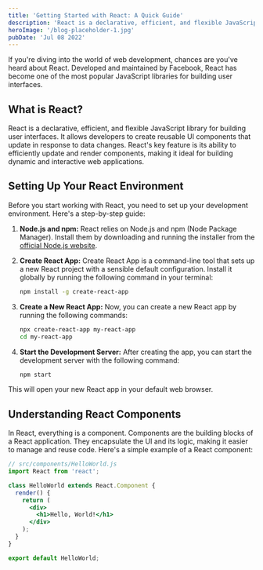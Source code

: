 ```yaml
---
title: 'Getting Started with React: A Quick Guide'
description: 'React is a declarative, efficient, and flexible JavaScript library for building user interfaces. It allows developers to create reusable UI components that update in response to data changes.'
heroImage: '/blog-placeholder-1.jpg'
pubDate: 'Jul 08 2022'
---
```



If you're diving into the world of web development, chances are you've heard about React. Developed and maintained by Facebook, React has become one of the most popular JavaScript libraries for building user interfaces.

## What is React?

React is a declarative, efficient, and flexible JavaScript library for building user interfaces. It allows developers to create reusable UI components that update in response to data changes. React's key feature is its ability to efficiently update and render components, making it ideal for building dynamic and interactive web applications.

## Setting Up Your React Environment

Before you start working with React, you need to set up your development environment. Here's a step-by-step guide:

1. **Node.js and npm:** React relies on Node.js and npm (Node Package Manager). Install them by downloading and running the installer from the [official Node.js website](https://nodejs.org/).

2. **Create React App:** Create React App is a command-line tool that sets up a new React project with a sensible default configuration. Install it globally by running the following command in your terminal:

    ```bash
    npm install -g create-react-app
    ```

3. **Create a New React App:** Now, you can create a new React app by running the following commands:

    ```bash
    npx create-react-app my-react-app
    cd my-react-app
    ```

4. **Start the Development Server:** After creating the app, you can start the development server with the following command:

    ```bash
    npm start
    ```

This will open your new React app in your default web browser.

## Understanding React Components

In React, everything is a component. Components are the building blocks of a React application. They encapsulate the UI and its logic, making it easier to manage and reuse code. Here's a simple example of a React component:

```jsx
// src/components/HelloWorld.js
import React from 'react';

class HelloWorld extends React.Component {
  render() {
    return (
      <div>
        <h1>Hello, World!</h1>
      </div>
    );
  }
}

export default HelloWorld;
